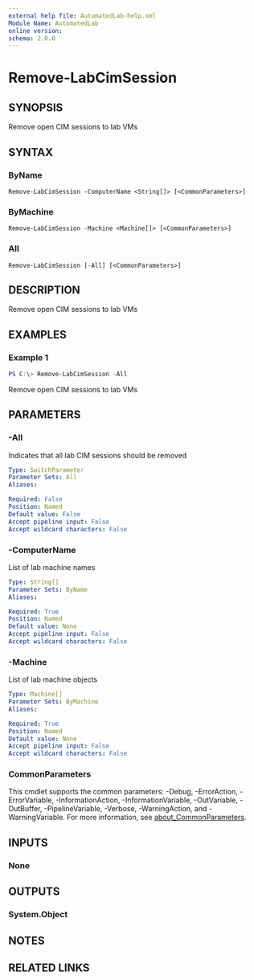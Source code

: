 ```yaml
---
external help file: AutomatedLab-help.xml
Module Name: AutomatedLab
online version:
schema: 2.0.0
---
```


# Remove-LabCimSession

## SYNOPSIS
Remove open CIM sessions to lab VMs

## SYNTAX

### ByName
```
Remove-LabCimSession -ComputerName <String[]> [<CommonParameters>]
```

### ByMachine
```
Remove-LabCimSession -Machine <Machine[]> [<CommonParameters>]
```

### All
```
Remove-LabCimSession [-All] [<CommonParameters>]
```

## DESCRIPTION
Remove open CIM sessions to lab VMs

## EXAMPLES

### Example 1
```powershell
PS C:\> Remove-LabCimSession -All
```

Remove open CIM sessions to lab VMs

## PARAMETERS

### -All
Indicates that all lab CIM sessions should be removed

```yaml
Type: SwitchParameter
Parameter Sets: All
Aliases:

Required: False
Position: Named
Default value: False
Accept pipeline input: False
Accept wildcard characters: False
```

### -ComputerName
List of lab machine names

```yaml
Type: String[]
Parameter Sets: ByName
Aliases:

Required: True
Position: Named
Default value: None
Accept pipeline input: False
Accept wildcard characters: False
```

### -Machine
List of lab machine objects

```yaml
Type: Machine[]
Parameter Sets: ByMachine
Aliases:

Required: True
Position: Named
Default value: None
Accept pipeline input: False
Accept wildcard characters: False
```

### CommonParameters
This cmdlet supports the common parameters: -Debug, -ErrorAction, -ErrorVariable, -InformationAction, -InformationVariable, -OutVariable, -OutBuffer, -PipelineVariable, -Verbose, -WarningAction, and -WarningVariable. For more information, see [about_CommonParameters](http://go.microsoft.com/fwlink/?LinkID=113216).

## INPUTS

### None
## OUTPUTS

### System.Object
## NOTES

## RELATED LINKS
